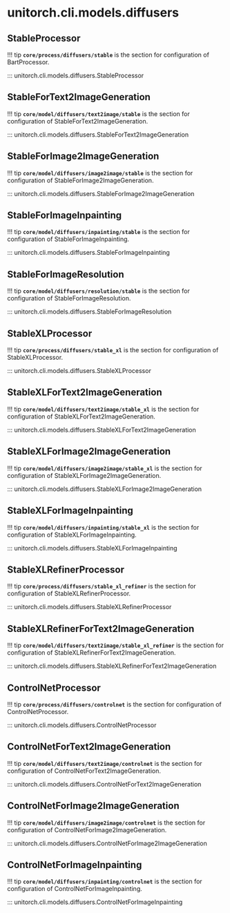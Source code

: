 # unitorch.cli.models.diffusers

## StableProcessor

!!! tip
    **`core/process/diffusers/stable`** is the section for configuration of BartProcessor.

::: unitorch.cli.models.diffusers.StableProcessor

## StableForText2ImageGeneration

!!! tip
    **`core/model/diffusers/text2image/stable`** is the section for configuration of StableForText2ImageGeneration.

::: unitorch.cli.models.diffusers.StableForText2ImageGeneration

## StableForImage2ImageGeneration

!!! tip
    **`core/model/diffusers/image2image/stable`** is the section for configuration of StableForImage2ImageGeneration.

::: unitorch.cli.models.diffusers.StableForImage2ImageGeneration

## StableForImageInpainting

!!! tip
    **`core/model/diffusers/inpainting/stable`** is the section for configuration of StableForImageInpainting.

::: unitorch.cli.models.diffusers.StableForImageInpainting

## StableForImageResolution

!!! tip
    **`core/model/diffusers/resolution/stable`** is the section for configuration of StableForImageResolution.

::: unitorch.cli.models.diffusers.StableForImageResolution

## StableXLProcessor

!!! tip
    **`core/process/diffusers/stable_xl`** is the section for configuration of StableXLProcessor.

::: unitorch.cli.models.diffusers.StableXLProcessor

## StableXLForText2ImageGeneration

!!! tip
    **`core/model/diffusers/text2image/stable_xl`** is the section for configuration of StableXLForText2ImageGeneration.

::: unitorch.cli.models.diffusers.StableXLForText2ImageGeneration

## StableXLForImage2ImageGeneration

!!! tip
    **`core/model/diffusers/image2image/stable_xl`** is the section for configuration of StableXLForImage2ImageGeneration.

::: unitorch.cli.models.diffusers.StableXLForImage2ImageGeneration

## StableXLForImageInpainting

!!! tip
    **`core/model/diffusers/inpainting/stable_xl`** is the section for configuration of StableXLForImageInpainting.

::: unitorch.cli.models.diffusers.StableXLForImageInpainting

## StableXLRefinerProcessor

!!! tip
    **`core/process/diffusers/stable_xl_refiner`** is the section for configuration of StableXLRefinerProcessor.

::: unitorch.cli.models.diffusers.StableXLRefinerProcessor

## StableXLRefinerForText2ImageGeneration

!!! tip
    **`core/model/diffusers/text2image/stable_xl_refiner`** is the section for configuration of StableXLRefinerForText2ImageGeneration.

::: unitorch.cli.models.diffusers.StableXLRefinerForText2ImageGeneration

## ControlNetProcessor

!!! tip
    **`core/process/diffusers/controlnet`** is the section for configuration of ControlNetProcessor.

::: unitorch.cli.models.diffusers.ControlNetProcessor

## ControlNetForText2ImageGeneration

!!! tip
    **`core/model/diffusers/text2image/controlnet`** is the section for configuration of ControlNetForText2ImageGeneration.

::: unitorch.cli.models.diffusers.ControlNetForText2ImageGeneration

## ControlNetForImage2ImageGeneration

!!! tip
    **`core/model/diffusers/image2image/controlnet`** is the section for configuration of ControlNetForImage2ImageGeneration.

::: unitorch.cli.models.diffusers.ControlNetForImage2ImageGeneration

## ControlNetForImageInpainting

!!! tip
    **`core/model/diffusers/inpainting/controlnet`** is the section for configuration of ControlNetForImageInpainting.

::: unitorch.cli.models.diffusers.ControlNetForImageInpainting

